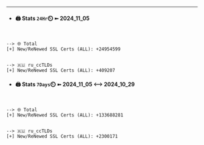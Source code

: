 

---
- #### 🖨️ **Stats** `24Hr`⏲️ ➼ 2024_11_05
```console


--> 🌐 Total
[+] New/ReNewed SSL Certs (ALL): +24954599


--> 🇷🇺 ru_ccTLDs
[+] New/ReNewed SSL Certs (ALL): +409207

```

- #### 🖨️ **Stats** `7Days`⏲️ ➼ 2024_11_05 <--> 2024_10_29
```console


--> 🌐 Total
[+] New/ReNewed SSL Certs (ALL): +133688281


--> 🇷🇺 ru_ccTLDs
[+] New/ReNewed SSL Certs (ALL): +2300171

```

